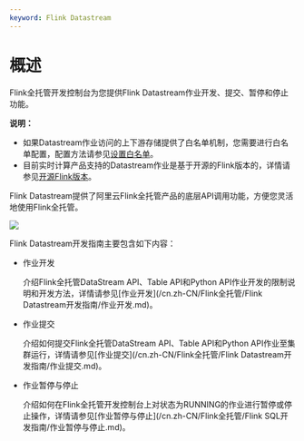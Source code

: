 ```yaml
---
keyword: Flink Datastream
---
```


# 概述

Flink全托管开发控制台为您提供Flink Datastream作业开发、提交、暂停和停止功能。

**说明：**

-   如果Datastream作业访问的上下游存储提供了白名单机制，您需要进行白名单配置，配置方法请参见[设置白名单](/cn.zh-CN/Flink全托管/准备工作/设置白名单.md)。
-   目前实时计算产品支持的Datastream作业是基于开源的Flink版本的，详情请参见[开源Flink版本](https://github.com/apache/flink/tree/blink)。

Flink Datastream提供了阿里云Flink全托管产品的底层API调用功能，方便您灵活地使用Flink全托管。

![](https://static-aliyun-doc.oss-accelerate.aliyuncs.com/assets/img/zh-CN/6265749951/p65080.png)

Flink Datastream开发指南主要包含如下内容：

-   作业开发

    介绍Flink全托管DataStream API、Table API和Python API作业开发的限制说明和开发方法，详情请参见[作业开发](/cn.zh-CN/Flink全托管/Flink Datastream开发指南/作业开发.md)。

-   作业提交

    介绍如何提交Flink全托管DataStream API、Table API和Python API作业至集群运行，详情请参见[作业提交](/cn.zh-CN/Flink全托管/Flink Datastream开发指南/作业提交.md)。

-   作业暂停与停止

    介绍如何在Flink全托管开发控制台上对状态为RUNNING的作业进行暂停或停止操作，详情请参见[作业暂停与停止](/cn.zh-CN/Flink全托管/Flink SQL开发指南/作业暂停与停止.md)。



